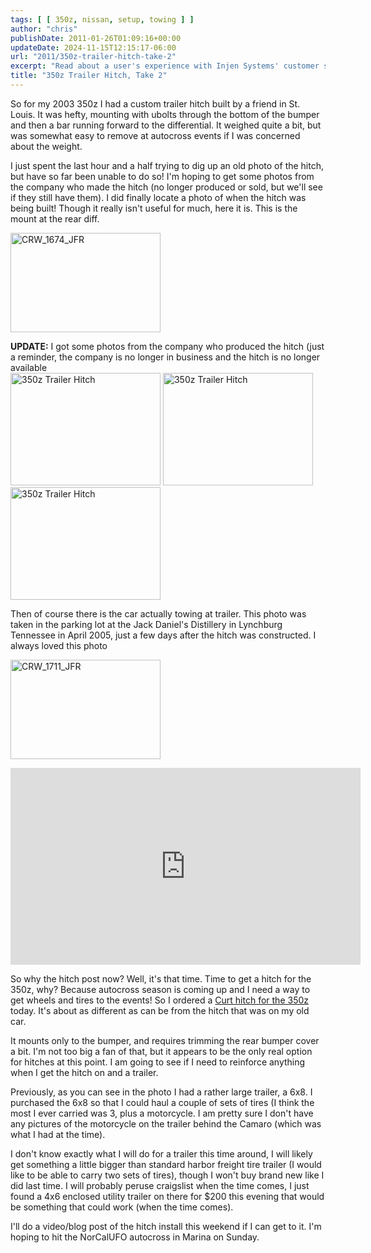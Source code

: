 ```yaml
---
tags: [ [ 350z, nissan, setup, towing ] ]
author: "chris"
publishDate: 2011-01-26T01:09:16+00:00
updateDate: 2024-11-15T12:15:17-06:00
url: "2011/350z-trailer-hitch-take-2"
excerpt: "Read about a user's experience with Injen Systems' customer service and the resolution of an issue with Super SES exhaust for a 350z."
title: "350z Trailer Hitch, Take 2"
---
```


So for my 2003 350z I had a custom trailer hitch built by a friend in St. Louis. It was hefty, mounting with ubolts through the bottom of the bumper and then a bar running forward to the differential. It weighed quite a bit, but was somewhat easy to remove at autocross events if I was concerned about the weight. 

I just spent the last hour and a half trying to dig up an old photo of the hitch, but have so far been unable to do so! I'm hoping to get some photos from the company who made the hitch (no longer produced or sold, but we'll see if they still have them). I did finally locate a photo of when the hitch was being built! Though it really isn't useful for much, here it is. This is the mount at the rear diff.

<a href="https://www.flickr.com/photos/chammond/5389655042/"><img border="0" alt="CRW_1674_JFR" src="https://farm6.static.flickr.com/5220/5389655042_505eb6623c_m.jpg" width="240" height="159" /></a>

<strong>UPDATE:</strong> I got some photos from the company who produced the hitch (just a reminder, the company is no longer in business and the hitch is no longer available    <br /><a href="https://www.flickr.com/photos/chammond/5390302769/"><img border="0" alt="350z Trailer Hitch" src="https://farm6.static.flickr.com/5131/5390302769_e2cc8da9a7_m.jpg" width="240" height="180" /></a> <a href="https://www.flickr.com/photos/chammond/5390302985/"><img border="0" alt="350z Trailer Hitch" src="https://farm6.static.flickr.com/5298/5390302985_f81ea52fa5_m.jpg" width="240" height="180" /></a> <a href="https://www.flickr.com/photos/chammond/5390911448/"><img border="0" alt="350z Trailer Hitch" src="https://farm6.static.flickr.com/5260/5390911448_87953722dd_m.jpg" width="240" height="180" /></a>

Then of course there is the car actually towing at trailer. This photo was taken in the parking lot at the Jack Daniel's Distillery in Lynchburg Tennessee in April 2005, just a few days after the hitch was constructed. I always loved this photo

<a href="https://www.flickr.com/photos/chammond/5389048109/"><img border="0" alt="CRW_1711_JFR" src="https://farm6.static.flickr.com/5260/5389048109_3d9c0c77bd_m.jpg" width="240" height="159" /></a>

<iframe width="560" height="315" src="https://www.youtube.com/embed/ISWWwr0KpRc?si=DQ8PAZJO6pq-dnvG" title="YouTube video player" frameborder="0" allow="accelerometer; autoplay; clipboard-write; encrypted-media; gyroscope; picture-in-picture; web-share" referrerpolicy="strict-origin-when-cross-origin" allowfullscreen></iframe>

So why the hitch post now? Well, it's that time. Time to get a hitch for the 350z, why? Because autocross season is coming up and I need a way to get wheels and tires to the events! So I ordered a [Curt hitch for the 350z](https://amzn.to/49Tcwbt) today. It's about as different as can be from the hitch that was on my old car.

It mounts only to the bumper, and requires trimming the rear bumper cover a bit. I'm not too big a fan of that, but it appears to be the only real option for hitches at this point. I am going to see if I need to reinforce anything when I get the hitch on and a trailer.

Previously, as you can see in the photo I had a rather large trailer, a 6x8. I purchased the 6x8 so that I could haul a couple of sets of tires (I think the most I ever carried was 3, plus a motorcycle. I am pretty sure I don't have any pictures of the motorcycle on the trailer behind the Camaro (which was what I had at the time).

I don't know exactly what I will do for a trailer this time around, I will likely get something a little bigger than standard harbor freight tire trailer (I would like to be able to carry two sets of tires), though I won't buy brand new like I did last time. I will probably peruse craigslist when the time comes, I just found a 4x6 enclosed utility trailer on there for $200 this evening that would be something that could work (when the time comes).

I'll do a video/blog post of the hitch install this weekend if I can get to it. I'm hoping to hit the NorCalUFO autocross in Marina on Sunday.
